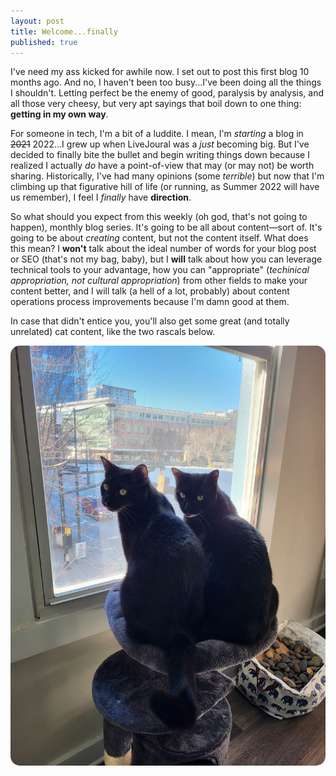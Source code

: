 ```yaml
---
layout: post
title: Welcome...finally
published: true
---
```


I've need my ass kicked for awhile now. I set out to post this first blog 10 months ago. And no, I haven't been too busy...I've been doing all the things I shouldn't. Letting perfect be the enemy of good, paralysis by analysis, and all those very cheesy, but very apt sayings that boil down to one thing: **getting in my own way**. 

For someone in tech, I'm a bit of a luddite. I mean, I'm _starting_ a blog in ~~2021~~ 2022...I grew up when LiveJoural was a _just_ becoming big. But I've decided to finally bite the bullet and begin writing things down because I realized I actually _do_ have a point-of-view that may (or may not) be worth sharing. Historically, I've had many opinions (some _terrible_) but now that I'm climbing up that figurative hill of life (or running, as Summer 2022 will have us remember), I feel I _finally_ have **direction**.

So what should you expect from this weekly (oh god, that's not going to happen), monthly blog series. It's going to be all about content&mdash;sort of. It's going to be about _creating_ content, but not the content itself. What does this mean? I **won't** talk about the ideal number of words for your blog post or SEO (that's not my bag, baby), but I **will** talk about how you can leverage technical tools to your advantage, how you can "appropriate" (_techinical appropriation, not cultural appropriation_) from other fields to make your content better, and I will talk (a hell of a lot, probably) about content operations process improvements because I'm damn good at them.

In case that didn't entice you, you'll also get some great (and totally unrelated) cat content, like the two rascals below.

<html>
<head>
<style type="text/css">
* {margin: 0; padding: 0;}
#container {height: 100%; width:100%; font-size: 0;}
#left, #middle, #right {display: inline-block; *display: inline; zoom: 1; vertical-align: top; font-size: 12px;}
#left {width: 25%; margin-right: 10px; border-radius: 15px;}
#right {width: 70%; font-family:"helvetica"; margin-top: 5px; font-size: 18px;}
img {border-radius: 15px;}
</style>
</head>
<body>
<div id="container">
    <div id="middle">
      <img src="https://raw.githubusercontent.com/beccarobins/beccarobins.github.io/master/images/double-trouble.jpg" alt="Photograph of Becca's two cats: Oscar and Mick sitting together on a perch in front of a window, looking back at the camera.">
</div>
</body>
</html>
